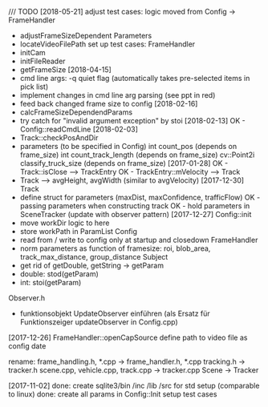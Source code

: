 /// TODO
[2018-05-21]
adjust test cases:
logic moved from Config -> FrameHandler
- adjustFrameSizeDependent Parameters
- locateVideoFilePath 
set up test cases:
FrameHandler
- initCam
- initFileReader
- getFrameSize
[2018-04-15]
- cmd line args: -q quiet flag (automatically takes pre-selected items in pick list)
- implement changes in cmd line arg parsing (see ppt in red)
- feed back changed frame size to config
[2018-02-16]
- calcFrameSizeDependendParams
- try catch for "invalid argument exception" by stoi
[2018-02-13]
OK - Config::readCmdLine
[2018-02-03]
- Track::checkPosAndDir
- parameters (to be specified in Config)
	int count_pos (depends on frame_size)
	int count_track_length (depends on frame_size)
	cv::Point2i classify_truck_size (depends on frame_size)
[2017-01-28]
OK - Track::isClose --> TrackEntry
OK - TrackEntry::mVelocity --> Track
- Track --> avgHeight, avgWidth (similar to avgVelocity)
[2017-12-30]
Track
- define struct for parameters (maxDist, maxConfidence, trafficFlow)
OK - passing parameters when constructing track
OK - hold parameters in SceneTracker (update with observer pattern)
[2017-12-27]
Config::init
- move workDir logic to here
- store workPath in ParamList
Config
- read from / write to config only at startup and closedown
FrameHandler
- norm parameters as function of framesize: roi, blob_area, track_max_distance, group_distance 
Subject
- get rid of getDouble, getString -> getParam 
- double: stod(getParam)
- int: stoi(getParam)

Observer.h
- funktionsobjekt UpdateObserver einführen (als Ersatz für Funktionszeiger updateObserver in Config.cpp)

[2017-12-26]
FrameHandler::openCapSource
define path to video file as config date

rename: 
frame_handling.h, *.cpp -> frame_handler.h, *.cpp
tracking.h 	-> tracker.h
scene.cpp, vehicle.cpp, track.cpp -> tracker.cpp
Scene -> Tracker

[2017-11-02]
done: create sqlite3/bin /inc /lib /src for std setup (comparable to linux)
done: create all params in Config::Init
setup test cases


